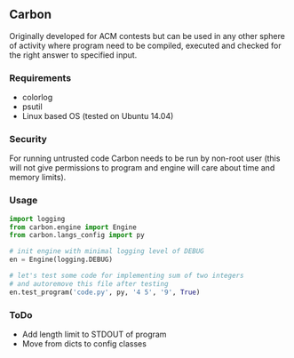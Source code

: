 ## Carbon
Originally developed for ACM contests but can be used in any other sphere of activity where program need to be compiled, executed and checked for the right answer to specified input.

### Requirements
* colorlog
* psutil
* Linux based OS (tested on Ubuntu 14.04)

### Security
For running untrusted code Carbon needs to be run by non-root user (this will not give permissions to program and engine will care about time and memory limits).

### Usage
```python
import logging
from carbon.engine import Engine
from carbon.langs_config import py

# init engine with minimal logging level of DEBUG
en = Engine(logging.DEBUG)

# let's test some code for implementing sum of two integers
# and autoremove this file after testing
en.test_program('code.py', py, '4 5', '9', True)
```

### ToDo
* Add length limit to STDOUT of program
* Move from dicts to config classes